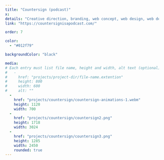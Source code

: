 ```yaml
---
title: "Countersign (podcast)"
x:
details: "Creative direction, branding, web concept, web design, web development"
link: "https://countersignisapodcast.com/"

order: 7

color: 
  - "#012f79"

backgroundColor: "black"

media: 
# Each entry must list file name, height and width, alt text (optional)
#   -
#     href: "projects/project-dir/file-name.extention"
#     height: 800
#     width: 600
#     alt: ""
  -
    href: "projects/countersign/countersign-animations-1.webm"
    height: 1120
    width: 700
  -
    href: "projects/countersign/countersign2.png"
    height: 1718
    width: 3024 
  -
    href: "projects/countersign/countersign3.png"
    height: 1285
    width: 2450
    rounded: true
---
```


